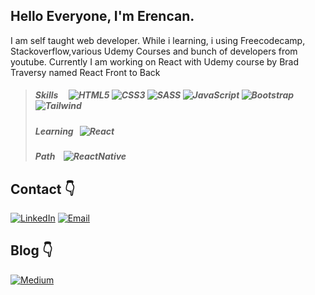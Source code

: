 ## Hello Everyone, I'm Erencan. 

I am self taught web developer. While i learning, i using Freecodecamp, Stackoverflow,various Udemy Courses and bunch of developers from youtube. Currently I am working on React with Udemy course by Brad Traversy named React Front to Back



> ##### _Skills_ &nbsp;&nbsp;&nbsp; ![HTML5][#html] ![CSS3][#css] ![SASS][#sass] ![JavaScript][#javascript] ![Bootstrap][#bootstrap] ![Tailwind][#tailwind]
>
> ##### _Learning_ &nbsp; ![React][#react]
>
> ##### _Path_ &nbsp;&nbsp; ![ReactNative][#reactnative]



## Contact :point_down:

[![LinkedIn][#linkedin]][@linkedin] [![Email][#gmail]][@gmail]

## Blog :point_down:

[![Medium][#medium]][@medium]

[#html]: https://img.shields.io/badge/HTML5-E34F26?style=for-the-badge&logo=html5&logoColor=white
[#css]: https://img.shields.io/badge/CSS3-1572B6?style=for-the-badge&logo=css3&logoColor=white
[#sass]: https://img.shields.io/badge/Sass-CC6699?style=for-the-badge&logo=sass&logoColor=white
[#bootstrap]: 	https://img.shields.io/badge/Bootstrap-563D7C?style=for-the-badge&logo=bootstrap&logoColor=white
[#tailwind]: https://img.shields.io/badge/Tailwind_CSS-38B2AC?style=for-the-badge&logo=tailwind-css&logoColor=white
[#javascript]: 	https://img.shields.io/badge/JavaScript-323330?style=for-the-badge&logo=javascript&logoColor=F7DF1E
[#reactnative]: https://img.shields.io/badge/React_Native-20232A?style=for-the-badge&logo=react&logoColor=61DAFB
[#react]: https://img.shields.io/badge/React-20232A?style=for-the-badge&logo=react&logoColor=61DAFB
[#linkedin]: https://img.shields.io/badge/LinkedIn-0077B5?style=for-the-badge&logo=linkedin&logoColor=white
[#gmail]: https://img.shields.io/badge/Gmail-D14836?style=for-the-badge&logo=gmail&logoColor=white
[#stackoverflow]: https://img.shields.io/badge/Stack_Overflow-FE7A16?style=flat&logo=stack-overflow&logoColor=white
[#medium]: https://img.shields.io/badge/Medium-12100E?style=for-the-badge&logo=medium&logoColor=white
[@linkedin]: https://www.linkedin.com/in/erencan-ertem/
[@gmail]: mailto:eertem95@gmail.com "Send me an email!"
[@medium]: https://medium.com/@erencanertem
